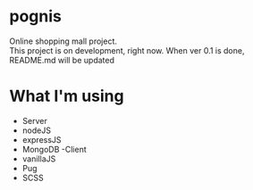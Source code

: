 # pognis
Online shopping mall project.  
This project is on development, right now. When ver 0.1 is done, README.md will be updated

# What I'm using
- Server
 - nodeJS
 - expressJS
 - MongoDB
 -Client
 - vanillaJS
 - Pug
 - SCSS
 


